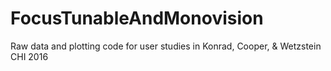 # FocusTunableAndMonovision
Raw data and plotting code for user studies in Konrad, Cooper, &amp; Wetzstein CHI 2016
